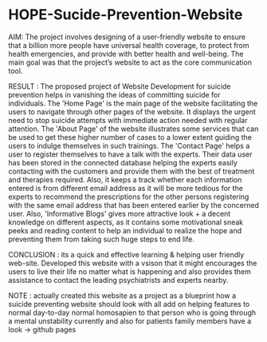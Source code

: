 # HOPE-Sucide-Prevention-Website
AIM: 
The project involves designing of a user-friendly website to ensure that a billion more people have universal health coverage, to protect from health emergencies, and provide with better health and well-being.
The main goal was that the project’s website to act as the core communication tool.

RESULT :
The proposed project of Website Development for suicide prevention helps in vanishing the ideas of committing suicide for individuals.
The 'Home Page' is the main page of the website facilitating the users to navigate through other pages of the website. It displays the urgent need to stop suicide attempts with immediate action needed with regular attention.
The 'About Page' of the website illustrates some services that can be used to get these higher number of cases to a lower extent guiding the users to indulge themselves in such trainings.
The 'Contact Page' helps a user to register themselves to have a talk with the experts. Their data user has been stored in the connected database helping the experts easily contacting with the customers and provide them with the best of treatment and therapies required. Also, it keeps a track whether each information entered is from different email address as it will be more tedious for the experts to recommend the prescriptions for the other persons registering with the same email address that has been entered earlier by the concerned user.
Also, 'Informative Blogs' gives more attractive look + a decent knowledge on different aspects, as it contains some motivational sneak peeks and reading content to help an individual to realize the hope and preventing them from taking such huge steps to end life.

CONCLUSION :
its a quick and effective learning & helping user friendly web-site.
Developed this website with a vsison that it might encourages the users to live their life no matter what is happening and also provides them assistance to contact the leading psychiatrists and experts nearby.

NOTE :
actually created this website as a project as a blueprint how a suicide preventing website should look with all add on helping features to normal day-to-day normal homosapien to that person who is going through a mental unstability currently and also for patients family members 
have a look -> github pages 
